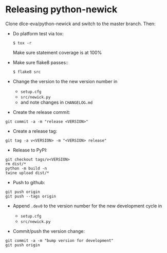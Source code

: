 
Releasing python-newick
=======================

Clone dlce-eva/python-newick and switch to the master branch. Then:

- Do platform test via tox:
  ```shell
  $ tox -r
  ```
  Make sure statement coverage is at 100%

- Make sure flake8 passes::
  ```shell
  $ flake8 src
  ```

- Change the version to the new version number in
  - `setup.cfg`
  - `src/newick.py`
  - and note changes in `CHANGELOG.md`

- Create the release commit:
```shell
git commit -a -m "release <VERSION>"
```

- Create a release tag:
```shell
git tag -a v<VERSION> -m "<VERSION> release"
```

- Release to PyPI:
```shell
git checkout tags/v<VERSION>
rm dist/*
python -m build -n
twine upload dist/*
```

- Push to github:
```shell
git push origin
git push --tags origin
```

- Append `.dev0` to the version number for the new development cycle in
  - `setup.cfg`
  - `src/newick.py`

- Commit/push the version change:
```shell
git commit -a -m "bump version for development"
git push origin
```

